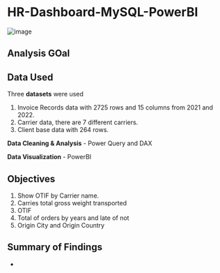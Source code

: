 # HR-Dashboard-MySQL-PowerBI

![image](https://github.com/Bhadey/portfolio-projects/blob/main/Data%20Visualization/Logistics/Dashboard.png)

## Analysis GOal

## Data Used

Three **datasets** were used

1. Invoice Records data with 2725 rows and 15 columns from 2021 and 2022.
2. Carrier data, there are 7 different carriers.
3. Client base data with 264 rows. 

**Data Cleaning & Analysis** - Power Query and DAX

**Data Visualization** - PowerBI

## Objectives

1. Show OTIF by Carrier name.
2. Carries total gross weight transported
3. OTIF
4. Total of orders by years and late of not
5. Origin City and Origin Country

## Summary of Findings
 - 

